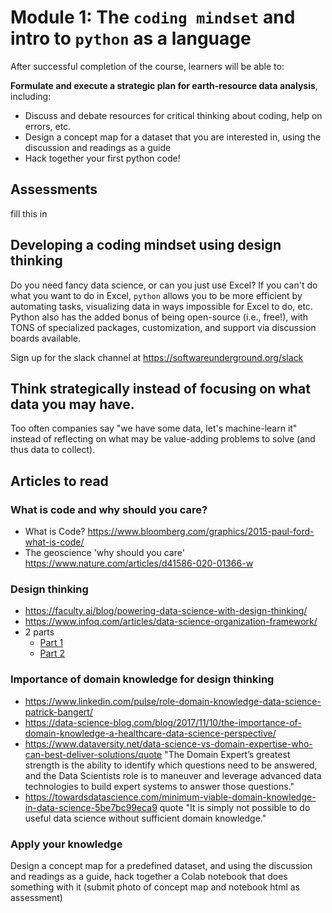 # Module 1: The `coding mindset` and intro to `python` as a language

After successful completion of the course, learners will be able to:

**Formulate and execute a strategic plan for earth-resource data analysis**, including:
- Discuss and debate resources for critical thinking about coding, help on errors, etc.
- Design a concept map for a dataset that you are interested in, using the discussion and readings as a guide
- Hack together your first python code!

## Assessments
fill this in

## Developing a coding mindset using design thinking

Do you need fancy data science, or can you just use Excel? If you can't do what you want to do in Excel, `python` allows you to be more efficient by automating tasks, visualizing data in ways impossible for Excel to do, etc. Python also has the added bonus of being open-source (i.e., free!), with TONS of specialized packages, customization, and support via discussion boards available.

Sign up for the slack channel at https://softwareunderground.org/slack

## Think strategically instead of focusing on what data you may have.
Too often companies say "we have some data, let's machine-learn it" instead of reflecting on what may be value-adding problems to solve (and thus data to collect).

## Articles to read

### What is code and why should you care?
- What is Code? https://www.bloomberg.com/graphics/2015-paul-ford-what-is-code/
- The geoscience 'why should you care' https://www.nature.com/articles/d41586-020-01366-w

### Design thinking
- https://faculty.ai/blog/powering-data-science-with-design-thinking/
- https://www.infoq.com/articles/data-science-organization-framework/
- 2 parts
  - [Part 1](https://www.linkedin.com/pulse/design-thinking-mindset-data-scientist-part-1-michael-taylor/)
  - [Part 2](https://www.linkedin.com/pulse/design-thinking-mindset-data-scientist-part-2-michael-taylor/)

### Importance of domain knowledge for design thinking
- https://www.linkedin.com/pulse/role-domain-knowledge-data-science-patrick-bangert/
- https://data-science-blog.com/blog/2017/11/10/the-importance-of-domain-knowledge-a-healthcare-data-science-perspective/
- https://www.dataversity.net/data-science-vs-domain-expertise-who-can-best-deliver-solutions/quote "The Domain Expert’s greatest strength is the ability to identify which questions need to be answered, and the Data Scientists role is to maneuver and leverage advanced data technologies to build expert systems to answer those questions."
- https://towardsdatascience.com/minimum-viable-domain-knowledge-in-data-science-5be7bc99eca9 quote "It is simply not possible to do useful data science without sufficient domain knowledge."

### Apply your knowledge
Design a concept map for a predefined dataset, and using the discussion and readings as a guide, hack together a Colab notebook that does something with it (submit photo of concept map and notebook html as assessment)
